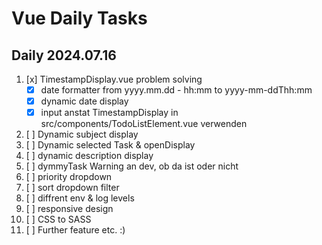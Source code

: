 # Vue Daily Tasks
## Daily 2024.07.16
1. [x] TimestampDisplay.vue problem solving
    - [x] date formatter from yyyy.mm.dd - hh:mm to yyyy-mm-ddThh:mm
    - [x] dynamic date display
    - [x] input anstat TimestampDisplay in src/components/TodoListElement.vue verwenden
2. [ ] Dynamic subject display
3. [ ] Dynamic selected Task & openDisplay
4. [ ] dynamic description display
5. [ ] dymmyTask Warning an dev, ob da ist oder nicht
6. [ ] priority dropdown
7. [ ] sort dropdown filter
8. [ ] diffrent env & log levels 
9. [ ] responsive design
10. [ ] CSS to SASS
11. [ ] Further feature etc. :)






